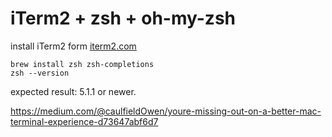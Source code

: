 # iTerm2 + zsh + oh-my-zsh


install iTerm2 form [iterm2.com](https://www.iterm2.com)

```
brew install zsh zsh-completions
zsh --version
```

expected result: 5.1.1 or newer.



https://medium.com/@caulfieldOwen/youre-missing-out-on-a-better-mac-terminal-experience-d73647abf6d7
